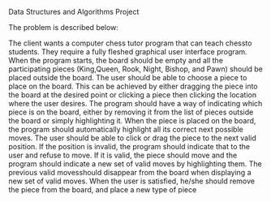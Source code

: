 Data Structures and Algorithms Project

The problem is described below:

The client wants a computer chess tutor program that can teach chessto students. They require a fully fleshed graphical user interface program.
When the program starts, the board should be empty and all the participating pieces (King,Queen, Rook, Night, Bishop, and Pawn) should be placed outside the board. 
The user should be able to choose a piece to place on the board. 
This can be achieved by either dragging the piece into the board at the desired point or clicking a piece then clicking the location where the user desires. 
The program should have a way of indicating which piece is on the board, either by removing it from the list of pieces outside the board or simply highlighting it. 
When the piece is placed on the board, the program should automatically highlight all its correct next possible moves. 
The user should be able to click or drag the piece to the next valid position. 
If the position is invalid, the program should indicate that to the user and refuse to move. 
If it is valid, the piece should move and the program should indicate a new set of valid moves by highlighting them. 
The previous valid movesshould disappear from the board when displaying a new set of valid moves. 
When the user is satisfied, he/she should remove the piece from the board, and place a new type of piece
